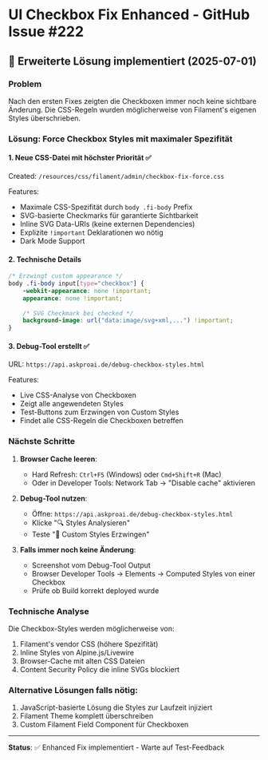 # UI Checkbox Fix Enhanced - GitHub Issue #222

## 🔧 Erweiterte Lösung implementiert (2025-07-01)

### Problem
Nach den ersten Fixes zeigten die Checkboxen immer noch keine sichtbare Änderung. Die CSS-Regeln wurden möglicherweise von Filament's eigenen Styles überschrieben.

### Lösung: Force Checkbox Styles mit maximaler Spezifität

#### 1. **Neue CSS-Datei mit höchster Priorität** ✅
Created: `/resources/css/filament/admin/checkbox-fix-force.css`

Features:
- Maximale CSS-Spezifität durch `body .fi-body` Prefix
- SVG-basierte Checkmarks für garantierte Sichtbarkeit
- Inline SVG Data-URIs (keine externen Dependencies)
- Explizite `!important` Deklarationen wo nötig
- Dark Mode Support

#### 2. **Technische Details**
```css
/* Erzwingt custom appearance */
body .fi-body input[type="checkbox"] {
    -webkit-appearance: none !important;
    appearance: none !important;
    
    /* SVG Checkmark bei checked */
    background-image: url("data:image/svg+xml,...") !important;
}
```

#### 3. **Debug-Tool erstellt** ✅
URL: `https://api.askproai.de/debug-checkbox-styles.html`

Features:
- Live CSS-Analyse von Checkboxen
- Zeigt alle angewendeten Styles
- Test-Buttons zum Erzwingen von Custom Styles
- Findet alle CSS-Regeln die Checkboxen betreffen

### Nächste Schritte

1. **Browser Cache leeren**: 
   - Hard Refresh: `Ctrl+F5` (Windows) oder `Cmd+Shift+R` (Mac)
   - Oder in Developer Tools: Network Tab → "Disable cache" aktivieren

2. **Debug-Tool nutzen**:
   - Öffne: `https://api.askproai.de/debug-checkbox-styles.html`
   - Klicke "🔍 Styles Analysieren"
   - Teste "🔧 Custom Styles Erzwingen"

3. **Falls immer noch keine Änderung**:
   - Screenshot vom Debug-Tool Output
   - Browser Developer Tools → Elements → Computed Styles von einer Checkbox
   - Prüfe ob Build korrekt deployed wurde

### Technische Analyse
Die Checkbox-Styles werden möglicherweise von:
1. Filament's vendor CSS (höhere Spezifität)
2. Inline Styles von Alpine.js/Livewire
3. Browser-Cache mit alten CSS Dateien
4. Content Security Policy die inline SVGs blockiert

### Alternative Lösungen falls nötig:
1. JavaScript-basierte Lösung die Styles zur Laufzeit injiziert
2. Filament Theme komplett überschreiben
3. Custom Filament Field Component für Checkboxen

---

**Status**: ✅ Enhanced Fix implementiert - Warte auf Test-Feedback